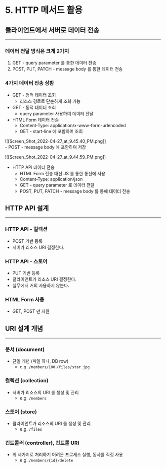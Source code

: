 # 5. HTTP 메서드 활용

## 클라이언트에서 서버로 데이터 전송

---

### 데이터 전달 방식은 크게 2가지

1. GET - query parameter 를 통한 데이터 전송
2. POST, PUT, PATCH - message body 를 통한 데이터 전송

### 4가지 데이터 전송 상황

- GET - 정적 데이터 조회
    - 리소스 경로로 단순하게 조회 가능
- GET - 동적 데이터 조회
    - query parameter 사용하여 데이터 전달
- HTML Form 데이터 전송
    - Content-Type: application/x-www-form-urlencoded
    - GET - start-line 에 포함하여 조회
        
![[Screen_Shot_2022-04-27_at_9.45.40_PM.png]]        
    - POST - message body 에 포함하여 저장
        
![[Screen_Shot_2022-04-27_at_9.44.59_PM.png]]        
- HTTP API 데이터 전송
    - HTML Form 전송 대신 JS 를 통한 통신에 사용
    - Content-Type: application/json
    - GET - query parameter 로 데이터 전달
    - POST, PUT, PATCH - message body 를 통해 데이터 전송

## HTTP API 설계

---

### HTTP API - 컬렉션

- POST 기반 등록
- 서버가 리소스 URI 결정한다.

### HTTP API - 스토어

- PUT 기반 등록
- 클라이언트가 리소스 URI 결정한다.
- 실무에서 거의 사용하지 않는다.

### HTML Form 사용

- GET, POST 만 지원

## URI 설계 개념

---

### 문서 (document)

- 단일 개념 (파일 하나, DB row)
    - e.g. `/members/100` `/files/star.jpg`

### 컬렉션 (collection)

- 서버가 리소스의 URI 를 생성 및 관리
    - e.g. `/members`

### 스토어 (store)

- 클라이언트가 리소스의 URI 를 생성 및 관리
    - e.g. `/files`

### 컨트롤러 (controller), 컨트롤 URI

- 위 세가지로 처리하기 어려운 프로세스 실행, 동사를 직접 사용
    - e.g. `/members/{id}/delete`